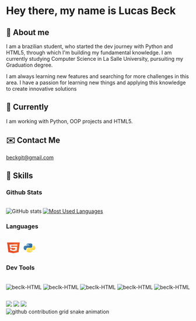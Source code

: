 # Hey there, my name is Lucas Beck ##

## 👋 About me 
I am a brazilian student, who started the dev journey with Python and HTML5, through which I'm building my fundamental knowledge. I am currently studying Computer Science in La Salle University, pursuiting my Graduation degree.

I am always learning new features and searching for more challenges in this area. I have a passion for learning new things and applying this knowledge to create innovative solutions

## 🌱 Currently

I am working with Python, OOP projects and HTML5.

## ✉️ Contact Me
beckgit@gmail.com
## 🧠 Skills 

### Github Stats
  <br>
  <img src="https://github-readme-stats-git-masterrstaa-rickstaa.vercel.app/api?username=beclk&hide_title=true&show_icons=true&include_all_commits=true&count_private=true&line_height=25&hide=issues&theme=dark" alt="GitHub stats">

  <a href="https://github.com/beclk/github-readme-stats">
    <img src="https://github-readme-stats-git-masterrstaa-rickstaa.vercel.app/api/top-langs/?username=beclk&line_height=10&card_width=290&layout=compact&hide_title=false&count_private=true&langs_count=16&show_icons=true&theme=dark" alt="Most Used Languages">
  </a>
</div>

### Languages
<div style="display: inline_block"><br>
  <img align="center" alt="beclk-HTML" height="30" width="40" src="https://raw.githubusercontent.com/devicons/devicon/master/icons/html5/html5-original.svg">
  <img align="center" alt="beclk-Python" height="30" width="40" src="https://raw.githubusercontent.com/devicons/devicon/master/icons/python/python-original.svg">
</div>

##

### Dev Tools
<div style="display: inline_block"><br>
  <img align="center" alt="beclk-HTML" height="30" width="40" src="https://cdn.jsdelivr.net/gh/devicons/devicon@latest/icons/vscode/vscode-original.svg" /> 
  <img align="center" alt="beclk-HTML" height="30" width="40" src="https://cdn.jsdelivr.net/gh/devicons/devicon@latest/icons/figma/figma-original.svg" />
  <img align="center" alt="beclk-HTML" height="30" width="40" src="https://cdn.jsdelivr.net/gh/devicons/devicon@latest/icons/git/git-plain-wordmark.svg" />
  <img align="center" alt="beclk-HTML" height="30" width="40" src="https://cdn.jsdelivr.net/gh/devicons/devicon@latest/icons/github/github-original.svg" />
  <img align="center" alt="beclk-HTML" height="30" width="40" src="https://cdn.jsdelivr.net/gh/devicons/devicon@latest/icons/trello/trello-original.svg" />
            
</div>
          
##

<div> 
  <a href="https://www.instagram.com/l__beck/" target="_blank"><img src="https://img.shields.io/badge/-Instagram-%23E4405F?style=for-the-badge&logo=instagram&logoColor=white" target="_blank"></a>
  <a href = "mailto:beckgit@gmail.com"><img src="https://img.shields.io/badge/-Gmail-%23333?style=for-the-badge&logo=gmail&logoColor=white" target="_blank"></a>
  <a href="https://www.linkedin.com/in/lucas-beck-5772632ba/" target="_blank"><img src="https://img.shields.io/badge/-LinkedIn-%230077B5?style=for-the-badge&logo=linkedin&logoColor=white" target="_blank"></a> 
  
</div>

<picture align="center">
  <source media="(prefers-color-scheme: dark)" srcset="https://raw.githubusercontent.com/beclk/beclk/output/github-contribution-grid-snake-dark.svg">
  <source media="(prefers-color-scheme: light)" srcset="https://raw.githubusercontent.com/beclk/beclk/output/github-contribution-grid-snake-dark.svg">
  <img align="center" alt="github contribution grid snake animation" src="https://raw.githubusercontent.com/LucasBeck/LucasBeck/output/github-contribution-grid-snake.svg">
</picture>
